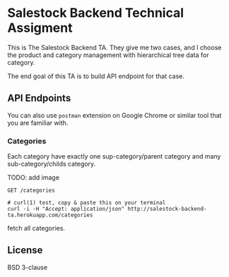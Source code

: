 # Salestock Backend Technical Assigment
This is The Salestock Backend TA. They give me two cases, and I choose the product and category management with hierarchical tree data for category. 

The end goal of this TA is to build API endpoint for that case.

## API Endpoints

You can also use `postman` extension on Google Chrome or similar tool that you are familiar with.

### Categories
Each category have exactly one sup-category/parent category and many sub-category/childs category.

TODO: add image

```
GET /categories

# curl(1) test, copy & paste this on your terminal
curl -i -H "Accept: application/json" http://salestock-backend-ta.herokuapp.com/categories
```
fetch all categories. 

## License
BSD 3-clause
